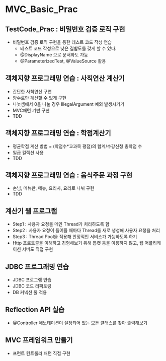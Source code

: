 # MVC_Basic_Prac

## TestCode_Prac : 비밀번호 검증 로직 구현
* 비밀번호 검증 로직 구현을 통한 테스트 코드 작성 연습
  - 테스트 코드 작성으로 낮은 결합도를 갖게 할 수 있다.
  - @DisplayName 으로 문서화도 가능
  - @ParameterizedTest, @ValueSource 활용

## 객체지향 프로그래밍 연습 : 사칙연산 계산기
 - 간단한 사칙연산 구연
 - 양수로만 계산할 수 있게 구현
 - 나눗셈에서 0을 나눌 경우 IllegalArgument 예외 발생시키기
 - MVC패턴 기반 구현
 - TDD

## 객체지향 프로그래밍 연습 : 학점계산기
 - 평균학점 계산 방법 = (학점수*교과목 평점)의 합계/수강신청 총학점 수
 - 일급 컬렉션 사용
 - TDD

## 객체지향 프로그래밍 연습 : 음식주문 과정 구현
 - 손님, 메뉴판, 메뉴, 요리사, 요리로 나눠 구현
 - TDD

## 계산기 웹 프로그램
 - Step1 : 사용자 요청을 메인 Thread가 처리하도록 함
 - Step2 : 사용자 요청이 들어올 때마다 Thread를 새로 생성해 사용자 요청을 처리
 - Step3 : Thread Pool을 적용해 안정적인 서비스가 가능하도록 하기
 - Http 프로토콜을 이해하고 경험해보기 위해 톰캣 등을 이용하지 않고, 웹 어플리케이션 서버도 직접 구현

## JDBC 프로그래밍 연습
 - JDBC 프로그램 연습
 - JDBC 코드 리팩토링
 - DB 커넥션 풀 적용

## Reflection API 실습
 - @Controller 애노테이션이 설정되어 있는 모든 클래스를 찾아 출력해보기

## MVC 프레임워크 만들기
 - 프런트 컨트롤러 패턴 직접 구현
